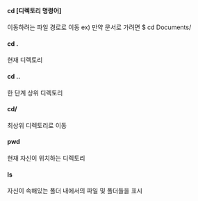 #### cd [디렉토리 명령어]

이동하려는 파일 경로로 이동
ex) 만약 문서로 가려면
    $ cd Documents/

#### cd .

현재 디렉토리

#### cd ..

한 단계 상위 디렉토리

#### cd/

최상위 디렉토리로 이동

#### pwd

현재 자신이 위치하는 디렉토리

#### ls

자신이 속해있는 폴더 내에서의 파일 및 폴더들을 표시
